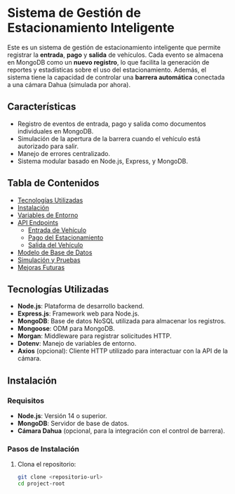 # Sistema de Gestión de Estacionamiento Inteligente

Este es un sistema de gestión de estacionamiento inteligente que permite registrar la **entrada**, **pago** y **salida** de vehículos. Cada evento se almacena en MongoDB como un **nuevo registro**, lo que facilita la generación de reportes y estadísticas sobre el uso del estacionamiento. Además, el sistema tiene la capacidad de controlar una **barrera automática** conectada a una cámara Dahua (simulada por ahora).

## Características

- Registro de eventos de entrada, pago y salida como documentos individuales en MongoDB.
- Simulación de la apertura de la barrera cuando el vehículo está autorizado para salir.
- Manejo de errores centralizado.
- Sistema modular basado en Node.js, Express, y MongoDB.

## Tabla de Contenidos

- [Tecnologías Utilizadas](#tecnologías-utilizadas)
- [Instalación](#instalación)
- [Variables de Entorno](#variables-de-entorno)
- [API Endpoints](#api-endpoints)
    - [Entrada de Vehículo](#entrada-de-vehículo)
    - [Pago del Estacionamiento](#pago-del-estacionamiento)
    - [Salida del Vehículo](#salida-del-vehículo)
- [Modelo de Base de Datos](#modelo-de-base-de-datos)
- [Simulación y Pruebas](#simulación-y-pruebas)
- [Mejoras Futuras](#mejoras-futuras)

## Tecnologías Utilizadas

- **Node.js**: Plataforma de desarrollo backend.
- **Express.js**: Framework web para Node.js.
- **MongoDB**: Base de datos NoSQL utilizada para almacenar los registros.
- **Mongoose**: ODM para MongoDB.
- **Morgan**: Middleware para registrar solicitudes HTTP.
- **Dotenv**: Manejo de variables de entorno.
- **Axios** (opcional): Cliente HTTP utilizado para interactuar con la API de la cámara.

## Instalación

### Requisitos

- **Node.js**: Versión 14 o superior.
- **MongoDB**: Servidor de base de datos.
- **Cámara Dahua** (opcional, para la integración con el control de barrera).

### Pasos de Instalación

1. Clona el repositorio:
   ```bash
   git clone <repositorio-url>
   cd project-root
